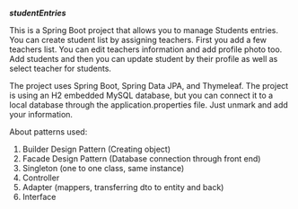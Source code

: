 **_studentEntries_**

This is a Spring Boot project that allows you to manage Students entries. You can create student list by assigning teachers. First you add a few teachers list. 
You can edit teachers information and add profile photo too. 
Add students and then you can update student by their profile as well as select teacher for students.  


The project uses Spring Boot, Spring Data JPA, and Thymeleaf. The project is using an H2 embedded MySQL database, but you can connect it to a local database through the application.properties file. 
Just unmark and add your information. 

About patterns used:
1. Builder Design Pattern (Creating object)
2. Facade Design Pattern (Database connection through front end)
3. Singleton (one to one class, same instance)
4. Controller
5. Adapter (mappers, transferring dto to entity and back)
6. Interface
